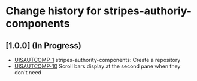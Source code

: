 # Change history for stripes-authoriy-components

## [1.0.0] (In Progress)

- [UISAUTCOMP-1](https://issues.folio.org/browse/UISAUTCOMP-1) stripes-authority-components: Create a repository
- [UISAUTCOMP-10](https://issues.folio.org/browse/UISAUTCOMP-10) Scroll bars display at the second pane when they don't need
